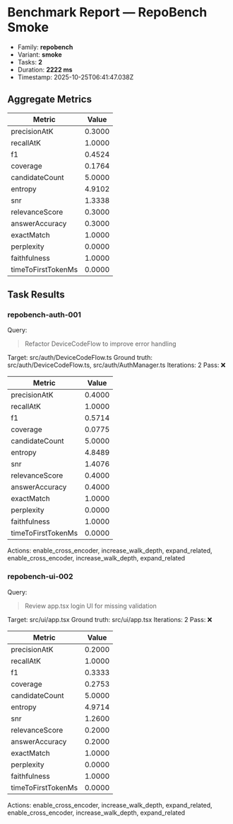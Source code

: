 # Benchmark Report — RepoBench Smoke

- Family: **repobench**
- Variant: **smoke**
- Tasks: **2**
- Duration: **2222 ms**
- Timestamp: 2025-10-25T06:41:47.038Z

## Aggregate Metrics

| Metric | Value |
| --- | --- |
| precisionAtK | 0.3000 |
| recallAtK | 1.0000 |
| f1 | 0.4524 |
| coverage | 0.1764 |
| candidateCount | 5.0000 |
| entropy | 4.9102 |
| snr | 1.3338 |
| relevanceScore | 0.3000 |
| answerAccuracy | 0.3000 |
| exactMatch | 1.0000 |
| perplexity | 0.0000 |
| faithfulness | 1.0000 |
| timeToFirstTokenMs | 0.0000 |

## Task Results

### repobench-auth-001

Query: 
> Refactor DeviceCodeFlow to improve error handling

Target: src/auth/DeviceCodeFlow.ts
Ground truth: src/auth/DeviceCodeFlow.ts, src/auth/AuthManager.ts
Iterations: 2
Pass: ❌

| Metric | Value |
| --- | --- |
| precisionAtK | 0.4000 |
| recallAtK | 1.0000 |
| f1 | 0.5714 |
| coverage | 0.0775 |
| candidateCount | 5.0000 |
| entropy | 4.8489 |
| snr | 1.4076 |
| relevanceScore | 0.4000 |
| answerAccuracy | 0.4000 |
| exactMatch | 1.0000 |
| perplexity | 0.0000 |
| faithfulness | 1.0000 |
| timeToFirstTokenMs | 0.0000 |

Actions: enable_cross_encoder, increase_walk_depth, expand_related, enable_cross_encoder, increase_walk_depth, expand_related

### repobench-ui-002

Query: 
> Review app.tsx login UI for missing validation

Target: src/ui/app.tsx
Ground truth: src/ui/app.tsx
Iterations: 2
Pass: ❌

| Metric | Value |
| --- | --- |
| precisionAtK | 0.2000 |
| recallAtK | 1.0000 |
| f1 | 0.3333 |
| coverage | 0.2753 |
| candidateCount | 5.0000 |
| entropy | 4.9714 |
| snr | 1.2600 |
| relevanceScore | 0.2000 |
| answerAccuracy | 0.2000 |
| exactMatch | 1.0000 |
| perplexity | 0.0000 |
| faithfulness | 1.0000 |
| timeToFirstTokenMs | 0.0000 |

Actions: enable_cross_encoder, increase_walk_depth, expand_related, enable_cross_encoder, increase_walk_depth, expand_related
